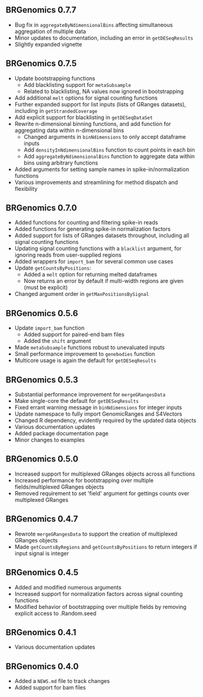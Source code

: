 ## BRGenomics 0.7.7

* Bug fix in `aggregateByNdimensionalBins` affecting simultaneous aggregation of multiple data
* Minor updates to documentation, including an error in `getDESeqResults`
* Slightly expanded vignette

## BRGenomics 0.7.5

* Update bootstrapping functions
    + Add blacklisting support for `metaSubsample`
    + Related to blacklisting, NA values now ignored in bootstrapping
* Add additional `melt` options for signal counting functions
* Further expanded support for list inputs (lists of GRanges datasets), including in `getStrandedCoverage`
* Add explicit support for blacklisting in `getDESeqDataSet`
* Rewrite n-dimensional binning functions, and add function for aggregating data within n-dimensional bins
    + Changed arguments in `binNdimensions` to only accept dataframe inputs
    + Add `densityInNdimensionalBins` function to count points in each bin
    + Add `aggregateByNdimensionalBins` function to aggregate data within bins using arbitrary functions
* Added arguments for setting sample names in spike-in/normalization functions
* Various improvements and streamlining for method dispatch and flexibility

## BRGenomics 0.7.0

* Added functions for counting and filtering spike-in reads
* Added functions for generating spike-in normalization factors
* Added support for lists of GRanges datasets throughout, including all signal counting functions
* Updating signal counting functions with a `blacklist` argument, for ignoring reads from user-supplied regions
* Added wrappers for `import_bam` for several common use cases
* Update `getCountsByPositions`: 
    + Added a `melt` option for returning melted dataframes
    + Now returns an error by default if multi-width regions are given (must be explicit) 
* Changed argument order in `getMaxPositionsBySignal`

## BRGenomics 0.5.6

* Update `import_bam` function
    + Added support for paired-end bam files
    + Added the `shift` argument
* Made `metaSubsample` functions robust to unevaluated inputs 
* Small performance improvement to `genebodies` function
* Multicore usage is again the default for `getDESeqResults`

## BRGenomics 0.5.3

* Substantial performance improvement for `mergeGRangesData`
* Make single-core the default for `getDESeqResults`
* Fixed errant warning message in `binNdimensions` for integer inputs
* Update namespace to fully import GenomicRanges and S4Vectors
* Changed R dependency, evidently required by the updated data objects
* Various documentation updates
* Added package documentation page
* Minor changes to examples

## BRGenomics 0.5.0

* Increased support for multiplexed GRanges objects across all functions
* Increased performance for bootstrapping over multiple fields/multiplexed GRanges objects
* Removed requirement to set 'field' argument for gettings counts over multiplexed GRanges

## BRGenomics 0.4.7

* Rewrote `mergeGRangesData` to support the creation of multiplexed GRanges objects
* Made `getCountsByRegions` and `getCountsByPositions` to return integers if input signal is integer

## BRGenomics 0.4.5

* Added and modified numerous arguments
* Increased support for normalization factors across signal counting functions
* Modified behavior of bootstrapping over multiple fields by removing explicit access to .Random.seed

## BRGenomics 0.4.1

* Various documentation updates

## BRGenomics 0.4.0

* Added a `NEWS.md` file to track changes
* Added support for bam files
